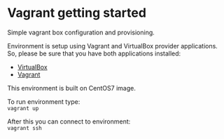 # Vagrant getting started
Simple vagrant box configuration and provisioning.

Environment is setup using Vagrant and VirtualBox provider applications. So, please be sure that you have both applications installed:
  - [VirtualBox](https://www.virtualbox.org/wiki/Downloads)  
  - [Vagrant](https://www.vagrantup.com/downloads.html)

This environment is built on CentOS7 image.

To run environment type:  
`vagrant up`

After this you can connect to environment:  
`vagrant ssh`
